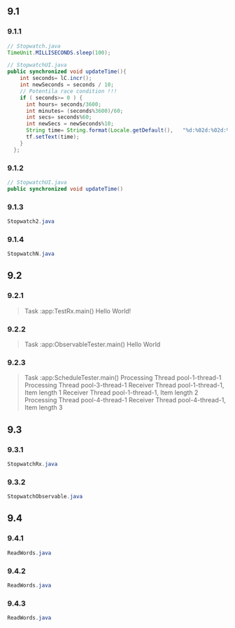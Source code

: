 ## 9.1

### 9.1.1

```java
// Stopwatch.java
TimeUnit.MILLISECONDS.sleep(100);

// StopwatchUI.java
public synchronized void updateTime(){
    int seconds= lC.incr();
    int newSeconds = seconds / 10;
    // Potentila race condition !!!
    if ( seconds>= 0 ) {
      int hours= seconds/3600;
      int minutes= (seconds%3600)/60;
      int secs= seconds%60;
      int newSecs = newSeconds%10;
      String time= String.format(Locale.getDefault(),	"%d:%02d:%02d:%d", hours, minutes, newSecs, secs);
      tf.setText(time);
    }
  };
```

### 9.1.2

```java
// StopwatchUI.java
public synchronized void updateTime()
```

### 9.1.3

```java
Stopwatch2.java
```

### 9.1.4

```java
StopwatchN.java
```

## 9.2

### 9.2.1

> Task :app:TestRx.main()
> Hello World!



### 9.2.2

> Task :app:ObservableTester.main()
> Hello World



### 9.2.3

> Task :app:ScheduleTester.main()
> Processing Thread pool-1-thread-1
> Processing Thread pool-3-thread-1
> Receiver Thread pool-1-thread-1, Item length 1
> Receiver Thread pool-1-thread-1, Item length 2
> Processing Thread pool-4-thread-1
> Receiver Thread pool-4-thread-1, Item length 3



## 9.3

### 9.3.1

```java
StopwatchRx.java
```

### 9.3.2

```java
StopwatchObservable.java
```

## 9.4

### 9.4.1

```java
ReadWords.java
```

### 9.4.2

```java
ReadWords.java
```

### 9.4.3

```java
ReadWords.java
```

